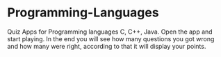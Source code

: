 # Programming-Languages
Quiz Apps for Programming languages C, C++, Java. Open the app and start playing. In the end you will see how many questions you got wrong and how many were right, according to that it will display your points. 
